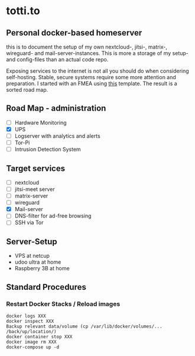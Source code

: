 # totti.to
## Personal docker-based homeserver

this is to document the setup of my own nextcloud-, jitsi-, matrix-, wireguard- and mail-server-instances. This is more a storage of my setup- and config-files than an actual code repo.

Exposing services to the internet is not all you should do when considering self-hosting. Stable, secure systems require some more attention and preparation. I started with an FMEA using [this](https://medium.com/@adrianco/failure-modes-and-continuous-resilience-6553078caad5) template. The result is a sorted road map.

## Road Map - administration
- [ ] Hardware Monitoring
- [x] UPS
- [ ] Logserver with analytics and alerts
- [ ] Tor-Pi
- [ ] Intrusion Detection System

## Target services
- [ ] nextcloud
- [ ] jitsi-meet server
- [ ] matrix-server
- [ ] wireguard
- [x] Mail-server
- [ ] DNS-filter for ad-free browsing
- [ ] SSH via Tor

## Server-Setup
* VPS at netcup
* udoo ultra at home
* Raspberry 3B at home

## Standard Procedures
### Restart Docker Stacks / Reload images
```
docker logs XXX
docker inspect XXX
Backup relevant data/volume (cp /var/lib/docker/volumes/... /back/up/location/)
docker container stop XXX
docker image rm XXX
docker-compose up -d
```